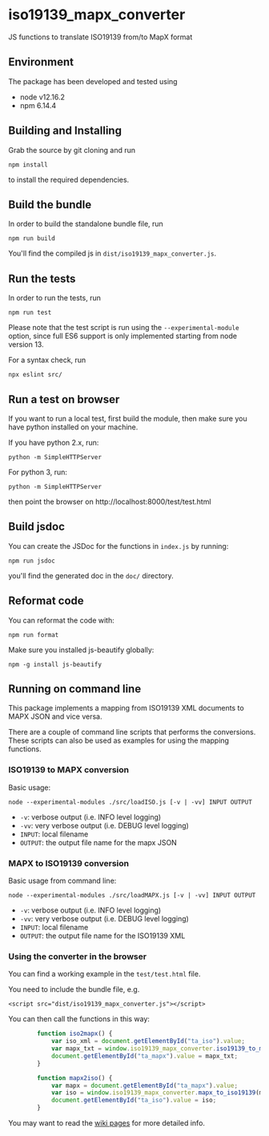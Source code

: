 # iso19139_mapx_converter
JS functions to translate ISO19139 from/to MapX format

## Environment

The package has been developed and tested using
- node v12.16.2
- npm 6.14.4

## Building and Installing

Grab the source by git cloning and run

```shell
npm install
```

to install the required dependencies.


## Build the bundle

In order to build the standalone bundle file, run

```shell
npm run build
```

You'll find the compiled js in `dist/iso19139_mapx_converter.js`.


## Run the tests

In order to run the tests, run

```shell
npm run test
```

Please note that the test script is run using the `--experimental-module` option,
since full ES6 support is only implemented starting from node version 13.


For a syntax check, run

```shell
npx eslint src/
```

## Run a test on browser

If you want to run a local test, first build the module, then make sure you have python installed on your machine.

If you have python 2.x, run:

```shell
python -m SimpleHTTPServer
```
For python 3, run:
```shell
python -m SimpleHTTPServer
```


 then point the browser on http://localhost:8000/test/test.html

## Build jsdoc

You can create the JSDoc for the functions in `index.js` by running:

```shell
npm run jsdoc
```

you'll find the generated doc in the `doc/` directory.

## Reformat code

You can reformat the code with:

```shell
npm run format
```

Make sure you installed js-beautify globally:

```shell
npm -g install js-beautify
```

## Running on command line

This package implements a mapping from ISO19139 XML documents to MAPX JSON and vice versa.

There are a couple of command line scripts that performs the conversions.
These scripts can also be used as examples for using the mapping functions.

### ISO19139 to MAPX conversion

Basic usage:

```
node --experimental-modules ./src/loadISO.js [-v | -vv] INPUT OUTPUT
```

- `-v`: verbose output (i.e. INFO level logging)
- `-vv`: very verbose output (i.e. DEBUG level logging)
- `INPUT`: local filename
- `OUTPUT`: the output file name for the mapx JSON


### MAPX to ISO19139 conversion

Basic usage from command line:

```
node --experimental-modules ./src/loadMAPX.js [-v | -vv] INPUT OUTPUT
```

- `-v`: verbose output (i.e. INFO level logging)
- `-vv`: very verbose output (i.e. DEBUG level logging)
- `INPUT`: local filename
- `OUTPUT`: the output file name for the ISO19139 XML

### Using the converter in the browser

You can find a working example in the `test/test.html` file.

You need to include the bundle file, e.g.

```
<script src="dist/iso19139_mapx_converter.js"></script>
```

You can then call the functions in this way:

```js
        function iso2mapx() {
            var iso_xml = document.getElementById("ta_iso").value;
            var mapx_txt = window.iso19139_mapx_converter.iso19139_to_mapx(iso_xml);
            document.getElementById("ta_mapx").value = mapx_txt;
        }

        function mapx2iso() {
            var mapx = document.getElementById("ta_mapx").value;
            var iso = window.iso19139_mapx_converter.mapx_to_iso19139(mapx);
            document.getElementById("ta_iso").value = iso;
        }
```


You may want to read the [wiki pages](https://github.com/geosolutions-it/iso19139_mapx_converter/wiki/) for more detailed info.
